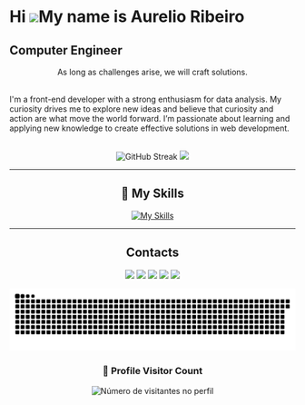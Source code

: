  Hi ![](https://user-images.githubusercontent.com/18350557/176309783-0785949b-9127-417c-8b55-ab5a4333674e.gif)My name is Aurelio Ribeiro
=====================================================================================================================================

Computer Engineer
-----------------

<p align="center">As long as challenges arise, we will craft solutions.<br><br>

I'm a front-end developer with a strong enthusiasm for data analysis. My curiosity drives me to explore new ideas and believe that curiosity and action are what move the world forward. I’m passionate about learning and applying new knowledge to create effective solutions in web development.
</p>&nbsp;


<div  align="center" style="margin-bottom:100px">
<img  src="https://github-readme-streak-stats.herokuapp.com?user=aureliodeboa&theme=dark" alt="GitHub Streak" />
<img width=40%  " src="https://github-readme-stats.vercel.app/api/top-langs/?username=aureliodeboa&hide=html,css,scss,blade,c%2B%2B&show_icons=true&theme=dark&layout=compact" />

---

## 🚀 My Skills
[![My Skills](https://skillicons.dev/icons?i=html,css,js,ts,tailwind,bootstrap,react,git,figma,nextjs,linux,ubuntu,django,c,arduino,cpp,py,pytorch,ps,notion,flutter,swift,java,nodejs,postgres,docker,arduino,postman&perline=20)](https://skillicons.dev)


---
## Contacts
<div> 
 
  <a href="https://instagram.com/aurelioribeir0" target="_blank"><img src="https://img.shields.io/badge/-Instagram-%23E4405F?style=for-the-badge&logo=instagram&logoColor=white" target="_blank"></a>
  <a href="https://twitter.com/aureliodeboa" target="_blank"><img src="https://img.shields.io/badge/Twitter-1DA1F2?style=for-the-badge&logo=twitter&logoColor=white" target="_blank"></a>
  <a href = "mailto:aurelio74123@gmail.com"><img src="https://img.shields.io/badge/-Gmail-%23333?style=for-the-badge&logo=gmail&logoColor=white" target="_blank"></a>
  <a href="https://www.linkedin.com/in/aurelioribeiro/" target="_blank"><img src="https://img.shields.io/badge/-LinkedIn-%230077B5?style=for-the-badge&logo=linkedin&logoColor=white" target="_blank"></a> 
  <a href="https://open.spotify.com/user/aureliodeboa?si=2f7d32f2d2994d90&nd=1" target="_blank"><img src="https://img.shields.io/badge/Spotify-1ED760?&style=for-the-badge&logo=spotify&logoColor=white" target="_blank"></a> 
 
  ![Snake animation](https://github.com/aureliodeboa/aurelio-output/blob/main/github-contribution-grid-snake.svg)
 
</div>
<div align="center">
  <h3><b>📍 Profile Visitor Count</b></h3>
</div>

<p align="center">
  <img
    src="https://profile-counter.glitch.me/aureliodeboa/count.svg"
    alt="Número de visitantes no perfil"
  />
</p>
